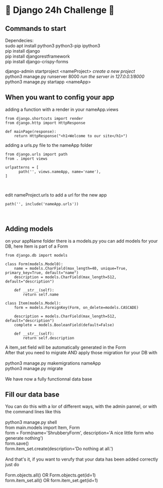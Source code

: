 # 🐍 Django 24h Challenge 🐍

## Commands to start

Dependecies:</br>
sudo apt install python3 python3-pip ipython3</br>
pip install django</br>
pip install djangorestframework</br>
pip install django-crispy-forms</br>

django-admin startproject \<nameProject\> *create a new project*</br>
python3 manage.py runserver 8000 *run the server in 127.0.0.1/8000*</br>
python3 manage.py startapp \<nameApp\></br>

## When you want to config your app

adding a function with a render in your nameApp.views</br>
```
from django.shortcuts import render
from django.http import HttpResponse

def mainPage(response):
	return HttpResponse("<h1>Welcome to our site</h1>")
```

adding a urls.py file to the nameApp folder</br>
```
from django.urls import path
from . import views

urlpatterns = [
      path('', views.nameApp, name='name'),
]
```
</br>

edit nameProject.urls to add a url for the new app</br>
```
path('', include('nameApp.urls'))
```
</br>


## Adding models

on your appName folder there is a models.py you can add models for your DB, here Item is part of a Form</br>
```
from django.db import models

class Form(models.Model0):
	name = models.CharField(max_length=40, unique=True, primary_key=True, default="name")
	description = models.CharField(max_length=512, default="description")

	def __str__(self):
		return self.name

class Item(models.Model):
	form = models.ForeignKey(Form, on_delete=models.CASCADE)

	description = models.CharField(max_length=512, default="description")
	complete = models.BooleanField(default=False)

	def __str__(self):
		return self.description
```
A item_set field will be automatically generated in the Form</br>
After that you need to migrate AND apply those migration for your DB with</br></br>
python3 manage.py makemigrations nameApp</br>
python3 manage.py migrate</br></br>
We have now a fully functionnal data base

## Fill our data base

You can do this with a lor of different ways, with the admin pannel, or with the command lines like this</br></br>
python3 manage.py shell</br>
from main.models import Item, Form</br>
form = Form(name='ShrubberyForm', description='A nice little form who generate nothing')</br>
form.save()</br>
form.item_set.create(description='Do nothing at all.')</br></br>
And that's it, if you want to verufy that your data has been added correctly just do</br></br>
Form.objects.all() OR Form.objects.get(id=1)</br>
form.item_set.all() OR form.item_set.get(id=1)</br></br>